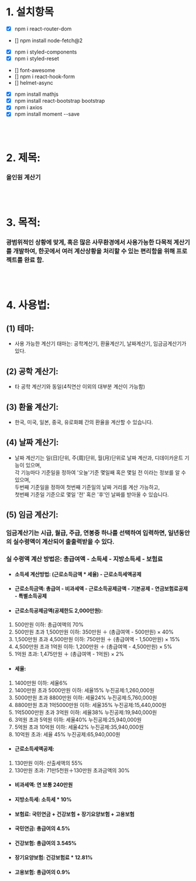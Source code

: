 # 1. 설치항목

- [x] npm i react-router-dom
- [] npm install node-fetch@2
- [x] npm i styled-components
- [x] npm i styled-reset
- [] font-awesome
- [] npm i react-hook-form
- [] helmet-async
- [x] npm install mathjs
- [x] npm install react-bootstrap bootstrap
- [x] npm i axios
- [x] npm install moment --save

<br /><br />

# 2. 제목: 
### 올인원 계산기
<br /><br />

# 3. 목적:
### 광범위적인 상황에 맞게, 혹은 많은 사무환경에서 사용가능한 다목적 계산기를 개발하여, 한곳에서 여러 계산상황을 처리할 수 있는 편리함을 위해 프로젝트를 완료 함.
<br /><br />

# 4. 사용법:
## (1) 테마: 
- 사용 가능한 계산기 태마는: 공학계산기, 환율계산기, 날짜계산기, 임금금계산기가 있다.
## (2) 공학 계산기: 
- 타 공학 계산기와 동일(4칙연산 이외의 대부분 계산이 가능함)
## (3) 환율 계산기:
- 한국, 미국, 일본, 중국, 유로화폐 간의 환율을 계산할 수 있습니다.
## (4) 날짜 계산기: 
- 날짜 계산기는 일(日)단위, 주(周)단위, 월(月)단위로 날짜 계산과, 디데이카운트 기능이 있으며, <br />
각 기능마다 기준일을 정하여 '오늘'기준 몇일째 혹은 몇일 전 이라는 정보를 알 수 있으며,<br />
두번째 기준일을 정하여 첫번째 기준일의 날짜 거리를 계산 가능하고, <br />
첫번째 기준일 기준으로 몇일 '전' 혹은 '후'인 날짜를 받아올 수 있습니다.
## (5) 임금 계산기:
### 임금계산기는 시급, 월급, 주급, 연봉중 하나를 선택하여 입력하면, 일년동안의 실수령액이 계산되어 출출력받을 수 있다.
### 실 수령액 계산 방법은: 총급여액 - 소득세 - 지방소득세 - 보험료
- #### 소득세 계산방법: (근로소득금액 * 세율) - 근로소득세액공제
- #### 근로소득금액: 총급여 - 비과세액 - 근로소득공제금액 - 기본공제 - 연금보험료공제 - 특별소득공제
- #### 근로소득공제금액(공제한도 2,000만원): 
1) 500만원 이하: 총급여액의 70%
2) 500만원 초과 1,500만원 이하: 350만원 ＋ (총급여액 - 500만원) × 40%
3) 1,500만원 초과 4,500만원 이하: 750만원 ＋ (총급여액 - 1,500만원) × 15%
4) 4,500만원 초과 1억원 이하: 1,200만원 ＋ (총급여액 - 4,500만원) × 5%
5) 1억원 초과: 1,475만원 ＋ (총급여액 - 1억원) × 2%
- #### 세율:
1) 1400만원 이하: 세율6%
2) 1400만원 초과 5000만원 이하: 세율15% 누진공제:1,260,000원
3) 5000만원 초과 8800만원 이하: 세율24% 누진공제:5,760,000원
4) 8800만원 초과 1억5000만원 이하: 세율35% 누진공제:15,440,000원
5) 1억5000만원 초과 3억원 이하: 세율38% 누진공제:19,940,000원
6) 3억원 초과 5억원 이하: 세율40% 누진공제:25,940,000원
7) 5억원 초과 10억원 이하: 세율42% 누진공제:35,940,000원
8) 10억원 초과: 세율 45% 누진공제:65,940,000원
- #### 근로소득세액공제:
1) 130만원 이하: 산출세액의 55%
2) 130만원 초과: 71만5천원＋130만원 초과금액의 30%
- #### 비과세액: 연 보통 240만원
- #### 지방소득세: 소득세 * 10%
- #### 보험료: 국민연금 + 건강보험 + 장기요양보험 + 고용보험
- #### 국민연금: 총급여의 4.5%
- #### 건강보험: 총급여의 3.545%
- #### 장기요양보험: 건강보험료 * 12.81%
- #### 고용보험: 총급여의 0.9%
<br /><br />